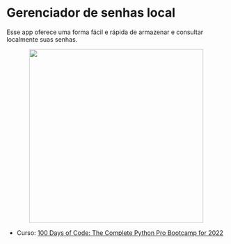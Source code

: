 # Gerenciador de senhas local
Esse app oferece uma forma fácil e rápida de armazenar e consultar localmente suas senhas.

<p align="center">
<img src="https://user-images.githubusercontent.com/95550011/194430573-4863a41d-5f53-4a20-909f-50474e72e0e5.gif" width="400px"/>
</p>

* Curso: [100 Days of Code: The Complete Python Pro Bootcamp for 2022](https://www.udemy.com/course/100-days-of-code)
